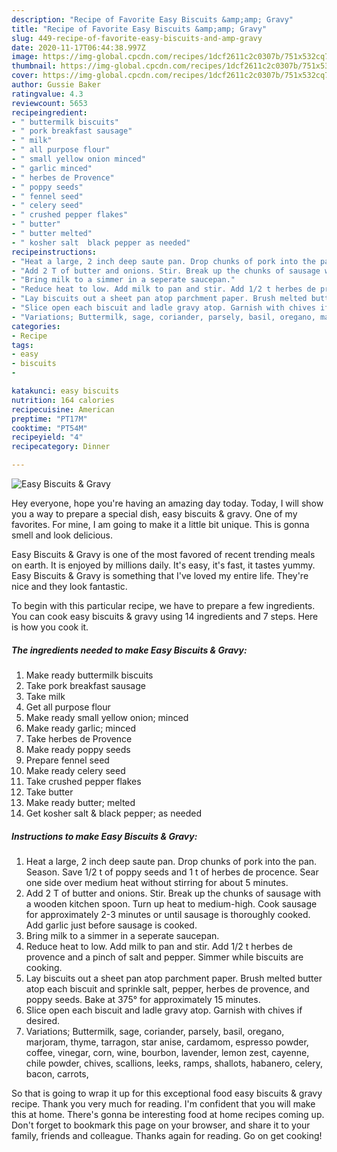 ```yaml
---
description: "Recipe of Favorite Easy Biscuits &amp;amp; Gravy"
title: "Recipe of Favorite Easy Biscuits &amp;amp; Gravy"
slug: 449-recipe-of-favorite-easy-biscuits-and-amp-gravy
date: 2020-11-17T06:44:38.997Z
image: https://img-global.cpcdn.com/recipes/1dcf2611c2c0307b/751x532cq70/easy-biscuits-gravy-recipe-main-photo.jpg
thumbnail: https://img-global.cpcdn.com/recipes/1dcf2611c2c0307b/751x532cq70/easy-biscuits-gravy-recipe-main-photo.jpg
cover: https://img-global.cpcdn.com/recipes/1dcf2611c2c0307b/751x532cq70/easy-biscuits-gravy-recipe-main-photo.jpg
author: Gussie Baker
ratingvalue: 4.3
reviewcount: 5653
recipeingredient:
- " buttermilk biscuits"
- " pork breakfast sausage"
- " milk"
- " all purpose flour"
- " small yellow onion minced"
- " garlic minced"
- " herbes de Provence"
- " poppy seeds"
- " fennel seed"
- " celery seed"
- " crushed pepper flakes"
- " butter"
- " butter melted"
- " kosher salt  black pepper as needed"
recipeinstructions:
- "Heat a large, 2 inch deep saute pan. Drop chunks of pork into the pan. Season. Save 1/2 t of poppy seeds and 1 t of herbes de procence. Sear one side over medium heat without stirring for about 5 minutes."
- "Add 2 T of butter and onions. Stir. Break up the chunks of sausage with a wooden kitchen spoon. Turn up heat to medium-high. Cook sausage for approximately 2-3 minutes or until sausage is thoroughly cooked. Add garlic just before sausage is cooked."
- "Bring milk to a simmer in a seperate saucepan."
- "Reduce heat to low. Add milk to pan and stir. Add 1/2 t herbes de provence and a pinch of salt and pepper. Simmer while biscuits are cooking."
- "Lay biscuits out a sheet pan atop parchment paper. Brush melted butter atop each biscuit and sprinkle salt, pepper, herbes de provence, and poppy seeds. Bake at 375° for approximately 15 minutes."
- "Slice open each biscuit and ladle gravy atop. Garnish with chives if desired."
- "Variations; Buttermilk, sage, coriander, parsely, basil, oregano, marjoram, thyme, tarragon, star anise, cardamom, espresso powder, coffee, vinegar, corn, wine, bourbon, lavender, lemon zest, cayenne, chile powder, chives, scallions, leeks, ramps, shallots, habanero, celery, bacon, carrots,"
categories:
- Recipe
tags:
- easy
- biscuits
- 

katakunci: easy biscuits  
nutrition: 164 calories
recipecuisine: American
preptime: "PT17M"
cooktime: "PT54M"
recipeyield: "4"
recipecategory: Dinner

---
```



![Easy Biscuits &amp; Gravy](https://img-global.cpcdn.com/recipes/1dcf2611c2c0307b/751x532cq70/easy-biscuits-gravy-recipe-main-photo.jpg)

Hey everyone, hope you're having an amazing day today. Today, I will show you a way to prepare a special dish, easy biscuits &amp; gravy. One of my favorites. For mine, I am going to make it a little bit unique. This is gonna smell and look delicious.

Easy Biscuits &amp; Gravy is one of the most favored of recent trending meals on earth. It is enjoyed by millions daily. It's easy, it's fast, it tastes yummy. Easy Biscuits &amp; Gravy is something that I've loved my entire life. They're nice and they look fantastic.




To begin with this particular recipe, we have to prepare a few ingredients. You can cook easy biscuits &amp; gravy using 14 ingredients and 7 steps. Here is how you cook it.

<!--inarticleads1-->

##### The ingredients needed to make Easy Biscuits &amp; Gravy:

1. Make ready  buttermilk biscuits
1. Take  pork breakfast sausage
1. Take  milk
1. Get  all purpose flour
1. Make ready  small yellow onion; minced
1. Make ready  garlic; minced
1. Take  herbes de Provence
1. Make ready  poppy seeds
1. Prepare  fennel seed
1. Make ready  celery seed
1. Take  crushed pepper flakes
1. Take  butter
1. Make ready  butter; melted
1. Get  kosher salt &amp; black pepper; as needed




<!--inarticleads2-->

##### Instructions to make Easy Biscuits &amp; Gravy:

1. Heat a large, 2 inch deep saute pan. Drop chunks of pork into the pan. Season. Save 1/2 t of poppy seeds and 1 t of herbes de procence. Sear one side over medium heat without stirring for about 5 minutes.
1. Add 2 T of butter and onions. Stir. Break up the chunks of sausage with a wooden kitchen spoon. Turn up heat to medium-high. Cook sausage for approximately 2-3 minutes or until sausage is thoroughly cooked. Add garlic just before sausage is cooked.
1. Bring milk to a simmer in a seperate saucepan.
1. Reduce heat to low. Add milk to pan and stir. Add 1/2 t herbes de provence and a pinch of salt and pepper. Simmer while biscuits are cooking.
1. Lay biscuits out a sheet pan atop parchment paper. Brush melted butter atop each biscuit and sprinkle salt, pepper, herbes de provence, and poppy seeds. Bake at 375° for approximately 15 minutes.
1. Slice open each biscuit and ladle gravy atop. Garnish with chives if desired.
1. Variations; Buttermilk, sage, coriander, parsely, basil, oregano, marjoram, thyme, tarragon, star anise, cardamom, espresso powder, coffee, vinegar, corn, wine, bourbon, lavender, lemon zest, cayenne, chile powder, chives, scallions, leeks, ramps, shallots, habanero, celery, bacon, carrots,




So that is going to wrap it up for this exceptional food easy biscuits &amp; gravy recipe. Thank you very much for reading. I'm confident that you will make this at home. There's gonna be interesting food at home recipes coming up. Don't forget to bookmark this page on your browser, and share it to your family, friends and colleague. Thanks again for reading. Go on get cooking!
